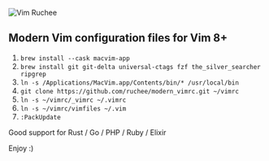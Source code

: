 ![Vim Ruchee](https://raw.github.com/ruchee/modern_vimrc/main/macvim.png "Vim Ruchee")

## Modern Vim configuration files for Vim 8+

1. `brew install --cask macvim-app`
2. `brew install git git-delta universal-ctags fzf the_silver_searcher ripgrep`
3. `ln -s /Applications/MacVim.app/Contents/bin/* /usr/local/bin`
4. `git clone https://github.com/ruchee/modern_vimrc.git ~/vimrc`
5. `ln -s ~/vimrc/_vimrc ~/.vimrc`
6. `ln -s ~/vimrc/vimfiles ~/.vim`
7. `:PackUpdate`

Good support for Rust / Go / PHP / Ruby / Elixir

Enjoy :)
